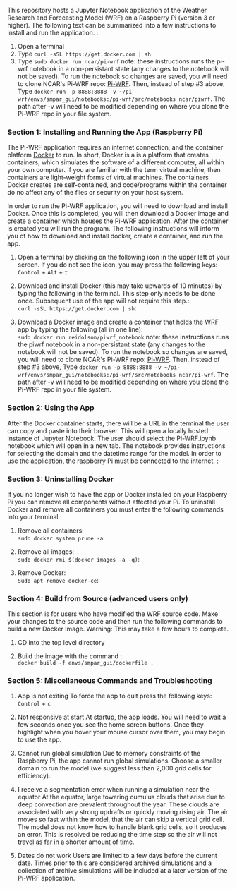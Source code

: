 This repository hosts a Jupyter Notebook application of the Weather Research and Forecasting Model (WRF) on a Raspberry Pi (version 3 or higher). The following text can be summarized into a few instructions to install and run the application. :<br/>
1) Open a terminal
2) Type `curl -sSL https://get.docker.com | sh`
3) Type `sudo docker run ncar/pi-wrf`
note: these instructions runs the pi-wrf notebook in a non-persistant state (any changes to the notebook will not be saved). To run the notebook so changes are saved, you will need to clone NCAR's Pi-WRF repo: [Pi-WRF](https://github.com/NCAR/pi-wrf "Pi-WRF"). Then, instead of step #3 above, Type `docker run -p 8888:8888 -v ~/pi-wrf/envs/smpar_gui/notebooks:/pi-wrf/src/notebooks ncar/piwrf`. The path after -v will need to be modified depending on where you clone the Pi-WRF repo in your file system.



### Section 1: Installing and Running the App (Raspberry Pi)
The Pi-WRF application requires an internet connection, and the container platform [Docker](https://www.docker.com/products/docker-desktop "Docker.com") to run. In short, Docker is a is a platform that creates containers, which simulates the software of a different computer, all within your own computer. If you are familiar with the term virtual machine, then containers are light-weight forms of virtual machines. The containers Docker creates are self-contained, and code/programs within the container do no affect any of the files or security on your host system. 

In order to run the Pi-WRF application, you will need to download and install Docker. Once this is completed, you will then download a Docker image and create a container which houses the Pi-WRF application. After the container is created you will run the program. The following instructions will inform you of how to download and install docker, create a container, and run the app.

1) Open a terminal by clicking on the following icon in the upper left of your screen. If you do not see the icon, you may press the following keys:<br/>
`Control` + `Alt` + `t` 

2) Download and install Docker (this may take upwards of 10 minutes) by typing the following in the terminal. This step only needs to be done once. Subsequent use of the app will not require this step.:<br/>
`curl -sSL https://get.docker.com | sh`:<br/>

3) Download a Docker image and create a container that holds the WRF app by typing the following (all in one line):<br/>
`sudo docker run reidolson/piwrf_notebook`
note: these instructions runs the piwrf notebook in a non-persistant state (any changes to the notebook will not be saved). To run the notebook so changes are saved, you will need to clone NCAR's Pi-WRF repo: [Pi-WRF](https://github.com/NCAR/pi-wrf "Pi-WRF"). Then, instead of step #3 above, Type `docker run -p 8888:8888 -v ~/pi-wrf/envs/smpar_gui/notebooks:/pi-wrf/src/notebooks ncar/pi-wrf`. The path after -v will need to be modified depending on where you clone the Pi-WRF repo in your file system.


### Section 2: Using the App
After the Docker container starts, there will be a URL in the terminal the user can copy and paste into their browser. This will open a locally hosted instance of Jupyter Notebook. The user should select the Pi-WRF.ipynb notebook which will open in a new tab. The notebook provides instructions for selecting the domain and the datetime range for the model. In order to use the application, the raspberry Pi must be connected to the internet. :<br/>

 
### Section 3: Uninstalling Docker
If you no longer wish to have the app or Docker installed on your Raspberry Pi you can remove all components without affected your Pi. To uninstall Docker and remove all containers you must enter the following commands into your terminal.:<br/>
1) Remove all containers:<br/>
`sudo docker system prune -a`:<br/>
2) Remove all images:<br/>
`sudo docker rmi $(docker images -a -q)`:<br/>


3) Remove Docker:<br/>
`Sudo apt remove docker-ce`:<br/>

### Section 4: Build from Source (advanced users only)
This section is for users who have modified the WRF source code. Make your changes to the source code and then run the following commands to build a new Docker Image. Warning: This may take a few hours to complete.

1) CD into the top level directory

2) Build the image with the command :<br/>
`docker build -f envs/smpar_gui/dockerfile .`

### Section 5: Miscellaneous Commands and Troubleshooting
1) App is not exiting
To force the app to quit press the following keys: 
`Control` + `c` 

2) Not responsive at start
At startup, the app loads. You will need to wait a few seconds once you see the home screen buttons. Once they highlight when you hover your mouse cursor over them, you may begin to use the app. 

3) Cannot run global simulation
Due to memory constraints of the Raspberry Pi, the app cannot run global simulations. Choose a smaller domain to run the model (we suggest less than 2,000 grid cells for efficiency).

4) I receive a segmentation error when running a simulation near the equator
At the equator, large towering cumulus clouds that arise due to deep convection are prevalent throughout the year. These clouds are associated with very strong updrafts or quickly moving rising air. The air moves so fast within the model, that the air can skip a vertical grid cell. The model does not know how to handle blank grid cells, so it produces an error. This is resolved be reducing the time step so the air will not travel as far in a shorter amount of time. 

5) Dates do not work 
Users are limited to a few days before the current date. Times prior to this are considered archived simulations and a collection of archive simulations will be included at a later version of the Pi-WRF application. 


